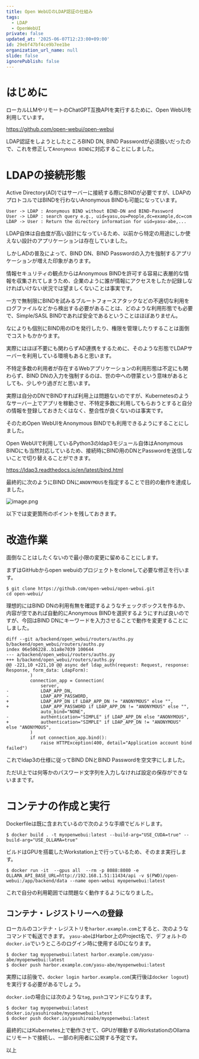 ```yaml
---
title: Open WebUIのLDAP認証の仕組み
tags:
  - LDAP
  - OpenWebUI
private: false
updated_at: '2025-06-07T12:23:00+09:00'
id: 29ebf47bf4ce9b7ee1be
organization_url_name: null
slide: false
ignorePublish: false
---
```

# はじめに

ローカルLLMやリモートのChatGPT互換APIを実行するために、Open WebUIを利用しています。

https://github.com/open-webui/open-webui

LDAP認証をしようとしたところBIND DN, BIND Passwordが必須扱いだったので、これを修正して``Anonymous BIND``に対応することにしました。

# LDAPの接続形態

Active Directory(AD)ではサーバーに接続する際にBINDが必要ですが、LDAPのプロトコルではBINDを行わないAnonymous BINDも可能になっています。

```plantuml
User -> LDAP : Anonymous BIND without BIND-DN and BIND-Password
User -> LDAP : search query e.g., uid=yasu,ou=People,dc=example,dc=com
LDAP -> User : Return the directory information for uid=yasu-abe,...
```

LDAP自体は自由度が高い設計になっているため、以前から特定の用途にしか使えない設計のアプリケーションは存在していました。

しかしADの普及によって、BIND DN、BIND Passwordの入力を強制するアプリケーションが増えた印象があります。

情報セキュリティの観点からはAnonymous BINDを許可する容易に表層的な情報を収集されてしまうため、企業のように誰が情報にアクセスをしたか記録しなければいけない状況では望ましくないことは事実です。

一方で無制限にBINDを試みるブルートフォースアタックなどの不適切な利用をログファイルなどから検出する必要があることは、どのような利用形態でも必要で、Simple/SASL BINDであれば安全であるということはほぼありません。

なによりも個別にBIND用のIDを発行したり、権限を管理したりすることは面倒でコストもかかります。

実際にはほぼ不要にも関わらずAD連携をするために、そのような形態でLDAPサーバーを利用している環境もあると思います。

不特定多数の利用者が存在するWebアプリケーションの利用形態は不定にも関わらず、BIND DNの入力を強制するのは、世の中への啓蒙という意味があるとしても、少しやり過ぎだと思います。

実際は自分のDNでBINDすれば利用上は問題ないのですが、Kubernetesのようなサーバー上でアプリを稼動させ、不特定多数に利用してもらおうとすると自分の情報を登録しておきたくはなく、整合性が良くないのは事実です。

そのためOpen WebUIをAnonymous BINDでも利用できるようにすることにしました。

Open WebUIで利用しているPython3のldap3モジュール自体はAnonymous BINDにも当然対応しているため、接続時にBIND用のDNとPasswordを送信しないことで切り替えることができます。

https://ldap3.readthedocs.io/en/latest/bind.html

最終的に次のようにBIND DNに``ANONYMOUS``を指定することで目的の動作を達成しました。

![image.png](https://qiita-image-store.s3.ap-northeast-1.amazonaws.com/0/78296/1fe6b33c-c951-4df4-9626-fe3f30b07f26.png)

以下では変更箇所のポイントを残しておきます。

# 改造作業

面倒なことはしたくないので最小限の変更に留めることにします。

まずはGitHubからopen webuiのプロジェクトをcloneして必要な修正を行います。

```bash:
$ git clone https://github.com/open-webui/open-webui.git
cd open-webui/
```

理想的にはBIND DNの利用有無を確認するようなチェックボックスを作るか、内容が空であれば自動的にAnonymous BINDを選択するようにすれば良いのですが、今回はBIND DNにキーワードを入力させることで動作を変更することにしました。

```diff:変更箇所の差分
diff --git a/backend/open_webui/routers/auths.py b/backend/open_webui/routers/auths.py
index 06e506228..b1a8e7039 100644
--- a/backend/open_webui/routers/auths.py
+++ b/backend/open_webui/routers/auths.py
@@ -221,10 +221,10 @@ async def ldap_auth(request: Request, response: Response, form_data: LdapForm):
         )
         connection_app = Connection(
             server,
-            LDAP_APP_DN,
-            LDAP_APP_PASSWORD,
+            LDAP_APP_DN if LDAP_APP_DN != "ANONYMOUS" else "",
+            LDAP_APP_PASSWORD if LDAP_APP_DN != "ANONYMOUS" else "",
             auto_bind="NONE",
-            authentication="SIMPLE" if LDAP_APP_DN else "ANONYMOUS",
+            authentication="SIMPLE" if LDAP_APP_DN != "ANONYMOUS" else "ANONYMOUS",
         )
         if not connection_app.bind():
             raise HTTPException(400, detail="Application account bind failed")
```

これでldap3の仕様に従ってBIND DNとBIND Passwordを空文字にしました。

ただUI上では何等かのパスワード文字列を入力しなければ設定の保存ができないままです。

# コンテナの作成と実行

Dockerfileは既に含まれているので次のような手順でビルドします。

```
$ docker build . -t myopenwebui:latest --build-arg="USE_CUDA=true" --build-arg="USE_OLLAMA=true"
```

ビルドはGPUを搭載したWorkstation上で行っているため、そのまま実行します。

```
$ docker run -it  --gpus all  --rm -p 8088:8080 -e OLLAMA_API_BASE_URL=http://192.168.1.51:11434/api -v $(PWD)/open-webui:/app/backend/data --name open-webui myopenwebui:latest
```

これで自分の利用範囲では問題なく動作するようになりました。

## コンテナ・レジストリーへの登録

ローカルのコンテナ・レジストリを``harbor.example.com``とすると、次のようなコマンドで転送できます。
``yasu-abe``はHarbor上のProject名で、デフォルトの``docker.io``でいうところのログイン時に使用するIDになります。

```
$ docker tag myopenwebui:latest harbor.example.com/yasu-abe/myopenwebui:latest
$ docker push harbor.example.com/yasu-abe/myopenwebui:latest
```

実際には前後で、``docker login harbor.example.com``(実行後は``docker logout``)を実行する必要があるでしょう。

``docker.io``の場合には次のような``tag``, ``push``コマンドになります。

```
$ docker tag myopenwebui:latest docker.io/yasuhiroabe/myopenwebui:latest
$ docker push docker.io/yasuhiroabe/myopenwebui:latest
```

最終的にはKubernetes上で動作させて、GPUが稼動するWorkstationのOllamaにリモートで接続し、一部の利用者に公開する予定です。

以上
